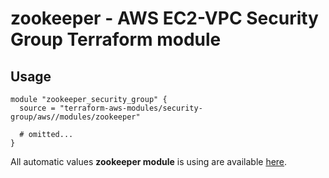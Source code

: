 # zookeeper - AWS EC2-VPC Security Group Terraform module

## Usage

```hcl
module "zookeeper_security_group" {
  source = "terraform-aws-modules/security-group/aws//modules/zookeeper"

  # omitted...
}
```

All automatic values **zookeeper module** is using are available [here](https://github.com/terraform-aws-modules/terraform-aws-security-group/blob/master/modules/zookeeper/auto_values.tf).
